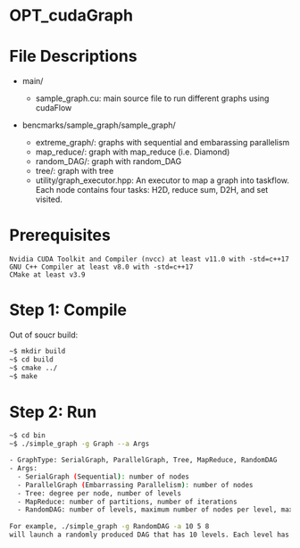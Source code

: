 # OPT_cudaGraph

# File Descriptions
  - main/
    - sample_graph.cu: main source file to run different graphs using cudaFlow
 
  - bencmarks/sample_graph/sample_graph/
    - extreme_graph/: graphs with sequential and embarassing parallelism 
    - map_reduce/: graph with map_reduce (i.e. Diamond)
    - random_DAG/: graph with random_DAG
    - tree/: graph with tree
    - utility/graph_executor.hpp: An executor to map a graph into taskflow. Each node contains four tasks: H2D, reduce sum, D2H, and set visited.


# Prerequisites
```
Nvidia CUDA Toolkit and Compiler (nvcc) at least v11.0 with -std=c++17
GNU C++ Compiler at least v8.0 with -std=c++17
CMake at least v3.9
```

# Step 1: Compile
Out of soucr build:
```bash
~$ mkdir build
~$ cd build
~$ cmake ../
~$ make
```

# Step 2: Run
```bash
~$ cd bin
~$ ./simple_graph -g Graph --a Args

- GraphType: SerialGraph, ParallelGraph, Tree, MapReduce, RandomDAG
- Args: 
  - SerialGraph (Sequential): number of nodes
  - ParallelGraph (Embarrassing Parallelism): number of nodes
  - Tree: degree per node, number of levels
  - MapReduce: number of partitions, number of iterations
  - RandomDAG: number of levels, maximum number of nodes per level, maximum number of edges per node
 
For example, ./simple_graph -g RandomDAG -a 10 5 8 
will launch a randomly produced DAG that has 10 levels. Each level has at most 5 nodes and each node has at most 8 edges.
```
